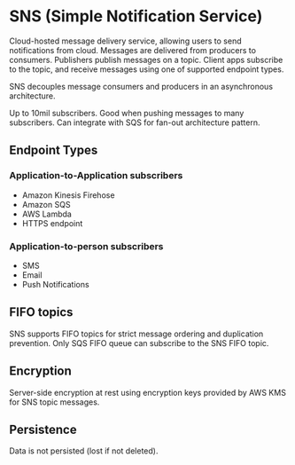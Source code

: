 # SNS (Simple Notification Service)

Cloud-hosted message delivery service, allowing users to send notifications from cloud. Messages are delivered from producers to consumers. Publishers publish messages on a topic. Client apps subscribe to the topic, and receive messages using one of supported endpoint types.

SNS decouples message consumers and producers in an asynchronous architecture.

Up to 10mil subscribers. Good when pushing messages to many subscribers. Can integrate with SQS for fan-out architecture pattern.

## Endpoint Types

### Application-to-Application subscribers
- Amazon Kinesis Firehose
- Amazon SQS
- AWS Lambda
- HTTPS endpoint

### Application-to-person subscribers
- SMS
- Email
- Push Notifications

## FIFO topics
SNS supports FIFO topics for strict message ordering and duplication prevention. Only SQS FIFO queue can subscribe to the SNS FIFO topic.

## Encryption
Server-side encryption at rest using encryption keys provided by AWS KMS for SNS topic messages.

## Persistence
Data is not persisted (lost if not deleted). 
